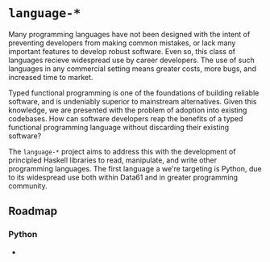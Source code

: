 # `language-*`

Many programming languages have not been designed with the intent of preventing
developers from making common mistakes, or lack many important features to develop
robust software. Even so, this class of languages recieve widespread use by career
developers. The use of such languages in any commercial setting means greater costs,
more bugs, and increased time to market.

Typed functional programming is one of the foundations of building reliable software,
and is undeniably superior to mainstream alternatives. Given this knowledge, we
are presented with the problem of adoption into existing codebases. How can software
developers reap the benefits of a typed functional programming language without
discarding their existing software?

The `language-*` project aims to address this with the development of principled
Haskell libraries to read, manipulate, and write other programming languages.
The  first language a we're targeting is Python, due to its widespread use both
within Data61 and in greater programming community.

## Roadmap
### Python
* 
